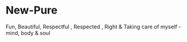 # New-Pure
Fun, Beautiful, Respectful , Respected , Right &amp; Taking care of myself - mind, body &amp; soul
